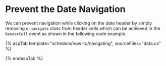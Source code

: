# Prevent the Date Navigation

We can prevent navigation while clicking on the date header by simply removing `e-navigate` class from header cells which can be achieved in the `RenderCell` event as shown in the following code example.

{% aspTab template="schedule/how-to/navigating", sourceFiles="data.cs"  %}

{% endaspTab %}